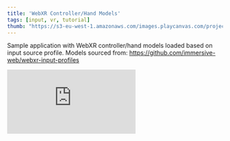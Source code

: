 ```yaml
---
title: 'WebXR Controller/Hand Models'
tags: [input, vr, tutorial]
thumb: "https://s3-eu-west-1.amazonaws.com/images.playcanvas.com/projects/12/706679/B12FF3-image-75.jpg"
---
```


Sample application with WebXR controller/hand models loaded based on input source profile. Models sourced from: https://github.com/immersive-web/webxr-input-profiles

<div className="iframe-container">
    <iframe loading="lazy" src="https://playcanv.as/p/g7uSJhuo/" title="WebXR Controller/Hand Models" webkitallowfullscreen="true" mozallowfullscreen="true" allow="autoplay" allowfullscreen="true" allowvr="" scrolling="no" frameborder="0" />
</div>
